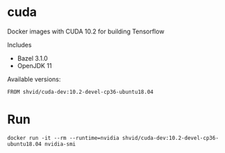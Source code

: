 # cuda

Docker images with CUDA 10.2 for building Tensorflow

Includes
* Bazel 3.1.0
* OpenJDK 11

Available versions:
```
FROM shvid/cuda-dev:10.2-devel-cp36-ubuntu18.04
```

# Run

```
docker run -it --rm --runtime=nvidia shvid/cuda-dev:10.2-devel-cp36-ubuntu18.04 nvidia-smi
```
